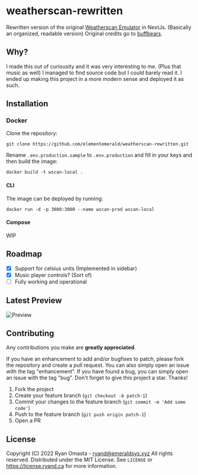 # weatherscan-rewritten
Rewritten version of the original [Weatherscan Emulator](https://github.com/buffbears/Weatherscan) in NextJs. (Basically an organized, readable version) Original credits go to [buffbears](https://github.com/buffbears).

<!-- PURPOSE -->
## Why?
I made this out of curiousity and it was very interesting to me. (Plus that music as well) I managed to find source code but I could barely read it. I ended up making this project in a more modern sense and deployed it as such.

<!-- INSTALLATION -->
## Installation

### Docker
Clone the repository:
```
git clone https://github.com/elementemerald/weatherscan-rewritten.git
```
Rename ``.env.production.sample`` to ``.env.production`` and fill in your keys and then build the image:
```
docker build -t wscan-local .
```

#### CLI
The image can be deployed by running:
```
docker run -d -p 3000:3000 --name wscan-prod wscan-local
```

#### Compose
WIP

<!-- ROADMAP -->
## Roadmap
- [x] Support for celsius units (Implemented in sidebar)
- [x] Music player controls? (Sort of)
- [ ] Fully working and operational

<!-- PREVIEW -->
## Latest Preview
![Preview](https://azure.ryand.ca/projects/weatherscan/41b117ef1aed0d5736092de41157336676c97506.png)

<!-- CONTRIBUTING -->
## Contributing

Any contributions you make are **greatly appreciated**.

If you have an enhancement to add and/or bugfixes to patch, please fork the repository and create a pull request. You can also simply open an issue with the tag "enhancement". If you have found a bug, you can simply open an issue with the tag "bug".
Don't forget to give this project a star. Thanks!

1. Fork the project
2. Create your feature branch (`git checkout -b patch-1`)
3. Commit your changes to the feature branch (`git commit -m 'Add some code'`)
4. Push to the feature branch (`git push origin patch-1`)
5. Open a PR

<!-- LICENSE -->
## License
Copyright (C) 2022 Ryan Omasta - ryand@emeraldsys.xyz
All rights reserved.
Distributed under the MIT License. See `LICENSE` or https://license.ryand.ca for more information.